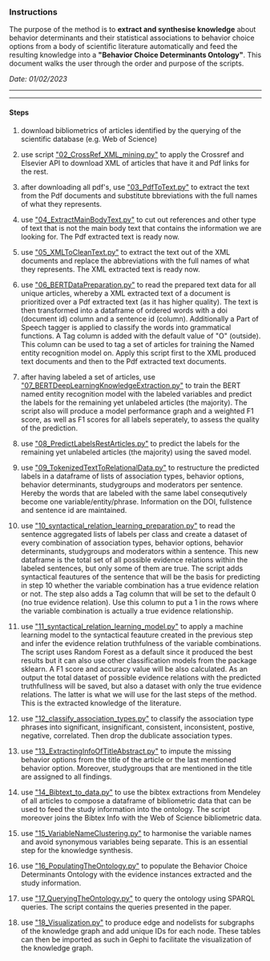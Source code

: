 ### Instructions

The purpose of the method is to **extract and synthesise knowledge** about behavior determinants and their statistical associations to behavior choice options from a body of scientific literature automatically and feed the resulting knowledge into a **"Behavior Choice Determinants Ontology"**. This document walks the user through the order and purpose of the scripts. 

*Date: 01/02/2023*

---
---

#### Steps

1) download bibliometrics of articles identified by the querying of the scientific database (e.g. Web of Science)

2) use script ["02_CrossRef_XML_mining.py"](https://github.com/KnowledgeSynth/NLP-Knowledge-Extraction-and-Synthesis/blob/main/02_CrossRef_XML_mining.py) to apply the Crossref and Elsevier API to download XML of articles that have it and Pdf links for the rest. 

3) after downloading all pdf's, use ["03_PdfToText.py"](https://github.com/KnowledgeSynth/NLP-Knowledge-Extraction-and-Synthesis/blob/main/03_PdfToText.py) to extract the text from the Pdf documents and substitute bbreviations with the full names of what they represents.

4) use ["04_ExtractMainBodyText.py"](https://github.com/KnowledgeSynth/NLP-Knowledge-Extraction-and-Synthesis/blob/main/04_ExtractMainBodyText.py) to cut out references and other type of text that is not the main body text that contains the information we are looking for. The Pdf extracted text is ready now.

5) use ["05_XMLToCleanText.py"](https://github.com/KnowledgeSynth/NLP-Knowledge-Extraction-and-Synthesis/blob/main/05_XMLToCleanText.py) to extract the text out of the XML documents and replace the abbreviations with the full names of what they represents. The XML extracted text is ready  now.

6) use ["06_BERTDataPreparation.py"](https://github.com/KnowledgeSynth/NLP-Knowledge-Extraction-and-Synthesis/blob/main/06_BERTDataPreparation.py) to read the prepared text data for all unique articles, whereby a XML extracted text of a document is prioritized over a Pdf extracted text (as it has higher quality). The text is then transformed into a dataframe of ordered words with a doi (document id) column and a sentence id (column). Additionally a Part of Speech tagger is applied to classify the words into grammatical functions. A Tag column is added with the default value of "O" (outside). This column can be used to tag a set of articles for training the Named entity recognition model on.  Apply this script first to the XML produced text documents and then to the Pdf extracted text documents.

7) after having labeled a set of articles, use ["07_BERTDeepLearningKnowledgeExtraction.py"](https://github.com/KnowledgeSynth/NLP-Knowledge-Extraction-and-Synthesis/blob/main/07_BERTDeepLearningKnowledgeExtraction.py) to train the BERT named entity recognition model with the labeled variables and predict the labels for the remaining yet unlabeled articles (the majority). The script also will produce a model performance graph and a weighted F1 score, as well as F1 scores for all labels seperately, to assess the quality of the prediction.

8) use ["08_PredictLabelsRestArticles.py"](https://github.com/KnowledgeSynth/NLP-Knowledge-Extraction-and-Synthesis/blob/main/08_PredictLabelsRestArticles.py) to predict the labels for the remaining yet unlabeled articles (the majority) using the saved model.

9) use ["09_TokenizedTextToRelationalData.py"](https://github.com/KnowledgeSynth/NLP-Knowledge-Extraction-and-Synthesis/blob/main/09_TokenizedTextToRelationalData.py) to restructure the predicted labels in a dataframe of lists of association types, behavior options, behavior determinants, studygroups and moderators per sentence. Hereby the words that are labeled with the same label consequtively become one variable/entity/phrase. Information on the DOI, fullstence and sentence id are maintained.

10) use ["10_syntactical_relation_learning_preparation.py"](https://github.com/KnowledgeSynth/NLP-Knowledge-Extraction-and-Synthesis/blob/main/10_syntactical_relation_learning_preparation.py) to read the sentence aggregated lists of labels per class and create a dataset of every combination of association types, behavior options, behavior determinants, studygroups and moderators within a sentence. This new dataframe is the total set of all possible evidence relations within the labeled sentences, but only some of them are true. The script adds syntactical feautures of the sentence that will be the basis for predicting in step 10 whether the variable combination has a true evidence relation or not. The step also adds a Tag column that will be set to the default 0 (no true evidence relation). Use this column to put a 1 in the rows where the variable combination is actually a true evidence relationship.

11) use ["11_syntactical_relation_learning_model.py"](https://github.com/KnowledgeSynth/NLP-Knowledge-Extraction-and-Synthesis/blob/main/11_syntactical_relation_learning_model.py) to apply a machine learning model to the syntactical feauture created in the previous step and infer the evidence relation truthfulness of the variable combinations. The script uses Random Forest as a default since it produced the best results but it can also use other classification models from the package sklearn. A F1 score and accuracy value will be also calculated. As an output the total dataset of possible evidence relations with the predicted truthfullness will be saved, but also a dataset with only the true evidence relations. The latter is what we will use for the last steps of the method. This is the extracted knowledge of the literature.

12) use ["12_classify_association_types.py"](https://github.com/KnowledgeSynth/NLP-Knowledge-Extraction-and-Synthesis/blob/main/12_classify_association_types.py) to classify the association type phrases into significant, insignificant, consistent, inconsistent, postive, negative, correlated. Then drop the dublicate association types.

13)  use ["13_ExtractingInfoOfTitleAbstract.py"](https://github.com/KnowledgeSynth/NLP-Knowledge-Extraction-and-Synthesis/blob/main/13_ExtractingInfoOfTitleAbstract.py) to impute the missing behavior options from the title of the article or the last mentioned behavior option. Moreover, studygroups that are mentioned in the title are assigned to all findings.

14) use ["14_Bibtext_to_data.py"](https://github.com/KnowledgeSynth/NLP-Knowledge-Extraction-and-Synthesis/blob/main/14_Bibtext_to_data.py) to use the bibtex extractions from Mendeley of all articles to compose a dataframe of bibliometric data that can be used to feed the study information into the ontology. The script moreover joins the Bibtex Info with the Web of Science bibliometric data.

15) use ["15_VariableNameClustering.py"](https://github.com/KnowledgeSynth/NLP-Knowledge-Extraction-and-Synthesis/blob/main/15_VariableNameClustering.py) to harmonise the variable names and avoid synonymous variables being separate. This is an essential step for the knowledge synthesis.

16)  use ["16_PopulatingTheOntology.py"](https://github.com/KnowledgeSynth/NLP-Knowledge-Extraction-and-Synthesis/blob/main/16_PopulatingTheOntology.py) to populate the Behavior Choice Determinants Ontology with the evidence instances extracted and the study information.

16) use ["17_QueryingTheOntology.py"](https://github.com/KnowledgeSynth/NLP-Knowledge-Extraction-and-Synthesis/blob/main/17_QueryingTheOntology.py) to query the ontology using SPARQL queries. The script contains the queries presented in the paper.

17) use ["18_Visualization.py"](https://github.com/KnowledgeSynth/NLP-Knowledge-Extraction-and-Synthesis/blob/main/18_Visualization.py) to produce edge and nodelists for subgraphs of the knowledge graph and add unique IDs for each node. These tables can then be imported as such in Gephi to facilitate the visualization of the knowledge graph.
